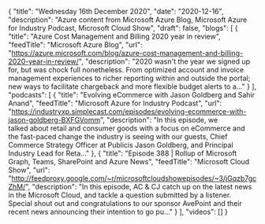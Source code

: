 {
  "title": "Wednesday 16th December 2020",
  "date": "2020-12-16",
  "description": "Azure content from Microsoft Azure Blog, Microsoft Azure for Industry Podcast, Microsoft Cloud Show",
  "draft": false,
  "blogs": [
    {
      "title": "Azure Cost Management and Billing 2020 year in review",
      "feedTitle": "Microsoft Azure Blog",
      "url": "https://azure.microsoft.com/blog/azure-cost-management-and-billing-2020-year-in-review/",
      "description": "2020 wasn't the year we signed up for, but was chock full nonetheless. From optimized account and invoice management experiences to richer reporting within and outside the portal; new ways to facilitate chargeback and more flexible budget alerts to a..."
    }
  ],
  "podcasts": [
    {
      "title": "Evolving eCommerce with Jason Goldberg and Sahir Anand",
      "feedTitle": "Microsoft Azure for Industry Podcast",
      "url": "https://industryxp.simplecast.com/episodes/evolving-ecommerce-with-jason-goldberg-BXFGVomm",
      "description": "In this episode, we talked about retail and consumer goods with a focus on eCommerce and the fast-paced change the industry is seeing with our guests, Chief Commerce Strategy Officer at Publicis Jason Goldberg, and Principal Industry Lead for Reta..."
    },
    {
      "title": "Episode 388 | Rollup of Microsoft Graph, Teams, SharePoint and Azure News",
      "feedTitle": "Microsoft Cloud Show",
      "url": "http://feedproxy.google.com/~r/microsoftcloudshowepisodes/~3/jGqzb7gcZhM/",
      "description": "In this episode, AC & CJ catch up on the latest news in the Microsoft Cloud, and tackle a question submitted by a listener. Special shout out and congratulations to our sponsor AvePoint and their recent news announcing their intention to go pu..."
    }
  ],
  "videos": []
}